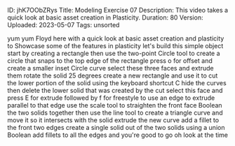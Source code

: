 ID: jhK7OObZRys
Title: Modeling Exercise 07
Description: This video takes a quick look at basic asset creation in Plasticity.
Duration: 80
Version: 
Uploaded: 2023-05-07
Tags: unsorted

yum yum
Floyd here with a quick look at basic
asset creation and plasticity to
Showcase some of the features in
plasticity let's build this simple
object start by creating a rectangle
then use the two-point Circle tool to
create a circle that snaps to the top
edge of the rectangle press o for offset
and create a smaller inset Circle curve
select these three faces and extrude
them rotate the solid 25 degrees create
a new rectangle and use it to cut the
lower portion of the solid using the
keyboard shortcut C
hide the curves then delete the lower
solid that was created by the cut
select this face and press E for extrude
followed by f for freestyle to use an
edge to extrude parallel to that edge
use the scale tool to straighten the
front face Boolean the two solids
together
then use the line tool to create a
triangle curve and move it so it
intersects with the solid extrude the
new curve
add a fillet to the front two edges
create a single solid out of the two
solids using a union Boolean
add fillets to all the edges and you're
good to go
oh look at the time
